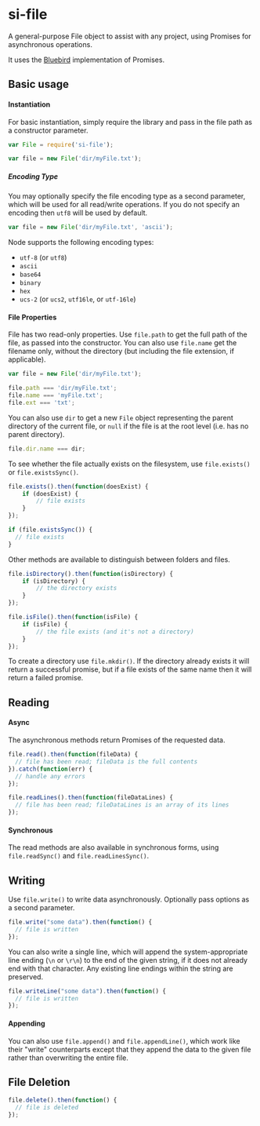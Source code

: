 # si-file

A general-purpose File object to assist with any project, using Promises for asynchronous operations.

It uses the [Bluebird](https://www.npmjs.com/package/bluebird) implementation of Promises. 

## Basic usage

#### Instantiation
For basic instantiation, simply require the library and pass in the file path as a constructor parameter.

```js
var File = require('si-file');

var file = new File('dir/myFile.txt');
```
##### Encoding Type
You may optionally specify the file encoding type as a second parameter, which will be used for all read/write operations.
If you do not specify an encoding then `utf8` will be used by default.

```js
var file = new File('dir/myFile.txt', 'ascii');
```

Node supports the following encoding types:
 - `utf-8` (or `utf8`)
 - `ascii`
 - `base64`
 - `binary`
 - `hex`
 - `ucs-2` (or `ucs2`, `utf16le`, or `utf-16le`)


#### File Properties

File has two read-only properties.  Use `file.path` to get the full path of the file, as passed into the constructor.
You can also use `file.name` get the filename only, without the directory (but including the file extension, if applicable).

```js
var file = new File('dir/myFile.txt');

file.path === 'dir/myFile.txt';
file.name === 'myFile.txt';
file.ext === 'txt';
```

You can also use `dir` to get a new `File` object representing the parent directory of the current file, or `null` if the file is at the root level (i.e. has no parent directory).
```js
file.dir.name === dir;
```

To see whether the file actually exists on the filesystem, use `file.exists()` or `file.existsSync()`.

```js
file.exists().then(function(doesExist) {
	if (doesExist) {
		// file exists
	}
});

if (file.existsSync()) {
  // file exists
}
```

Other methods are available to distinguish between folders and files.

```js
file.isDirectory().then(function(isDirectory) {
	if (isDirectory) {
		// the directory exists
	}
});

file.isFile().then(function(isFile) {
	if (isFile) {
		// the file exists (and it's not a directory)
	}
});
```

To create a directory use `file.mkdir()`.  If the directory already exists it will return a successful promise, but if a file exists of the same name then it will return a failed promise.

## Reading

#### Async

The asynchronous methods return Promises of the requested data.

```js
file.read().then(function(fileData) {
  // file has been read; fileData is the full contents
}).catch(function(err) {
  // handle any errors
});

file.readLines().then(function(fileDataLines) {
  // file has been read; fileDataLines is an array of its lines
});
```

#### Synchronous

The read methods are also available in synchronous forms, using `file.readSync()` and `file.readLinesSync()`.

## Writing

Use `file.write()` to write data asynchronously.  Optionally pass options as a second parameter.

```js
file.write("some data").then(function() {
  // file is written
});
```

You can also write a single line, which will append the system-appropriate line ending (`\n` or `\r\n`) to the end of the given string, if it does not already end with that character.  Any existing line endings within the string are preserved.

```js
file.writeLine("some data").then(function() {
  // file is written
});
```

#### Appending

You can also use `file.append()` and `file.appendLine()`, which work like their "write" counterparts except that they append the data to the given file rather than overwriting the entire file.

## File Deletion

```js
file.delete().then(function() {
  // file is deleted
});
```